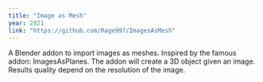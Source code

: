 ```yaml
---
title: "Image as Mesh"
year: 2021
link: "https://github.com/Rage997/ImagesAsMesh"
---
```


A Blender addon to import images as meshes. Inspired by the famous addon: ImagesAsPlanes. The addon will create a 3D object given an image. Results quality depend on the resolution of the image.
